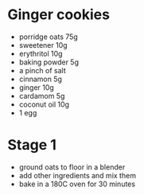 # Ginger cookies

* porridge oats 75g
* sweetener 10g
* erythritol 10g
* baking powder 5g
* a pinch of salt
* cinnamon 5g
* ginger 10g
* cardamom 5g
* coconut oil 10g
* 1 egg

# Stage 1

* ground oats to floor in a blender
* add other ingredients and mix them
* bake in a 180C oven for 30 minutes
